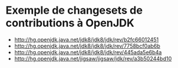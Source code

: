 # Exemple de changesets de contributions à OpenJDK

* http://hg.openjdk.java.net/jdk8/jdk8/jdk/rev/b2fc66012451
* http://hg.openjdk.java.net/jdk8/jdk8/jdk/rev/7758bcf0ab6b
* http://hg.openjdk.java.net/jdk8/jdk8/jdk/rev/445ada5e6b4a
* http://hg.openjdk.java.net/jigsaw/jigsaw/jdk/rev/a3b50244bd10
